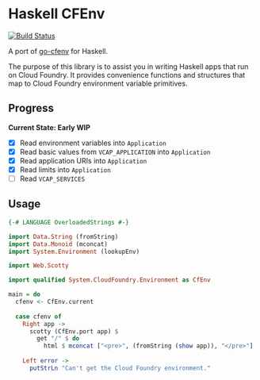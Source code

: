 # Haskell CFEnv

[![Build Status](https://travis-ci.org/tomphp/haskell-cfenv.svg?branch=master)](https://travis-ci.org/tomphp/haskell-cfenv)

A port of [go-cfenv](https://github.com/cloudfoundry-community/go-cfenv) for
Haskell.

The purpose of this library is to assist you in writing Haskell apps that run
on Cloud Foundry. It provides convenience functions and structures that map to
Cloud Foundry environment variable primitives.

## Progress

**Current State: Early WIP**

- [x] Read environment variables into `Application`
- [x] Read basic values from `VCAP_APPLICATION` into `Application`
- [x] Read application URIs into `Application`
- [x] Read limits into `Application`
- [ ] Read `VCAP_SERVICES`

## Usage

```haskell
{-# LANGUAGE OverloadedStrings #-}

import Data.String (fromString)
import Data.Monoid (mconcat)
import System.Environment (lookupEnv)

import Web.Scotty

import qualified System.CloudFoundry.Environment as CfEnv

main = do
  cfenv <- CfEnv.current
  
  case cfenv of
    Right app ->
      scotty (CfEnv.port app) $
        get "/" $ do
          html $ mconcat ["<pre>", (fromString (show app)), "</pre>"]
          
    Left error ->
      putStrLn "Can't get the Cloud Foundry environment."
      
  
```